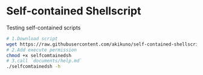 # Self-contained Shellscript

Testing self-contained scripts

```sh
# 1.Download script
wget https://raw.githubusercontent.com/akikuno/self-contained-shellscript/main/selfcomtainedsh
# 2.Add execute permission
chmod +x selfcomtainedsh
# 3.call `documents/help.md`
./selfcomtainedsh -h
```
